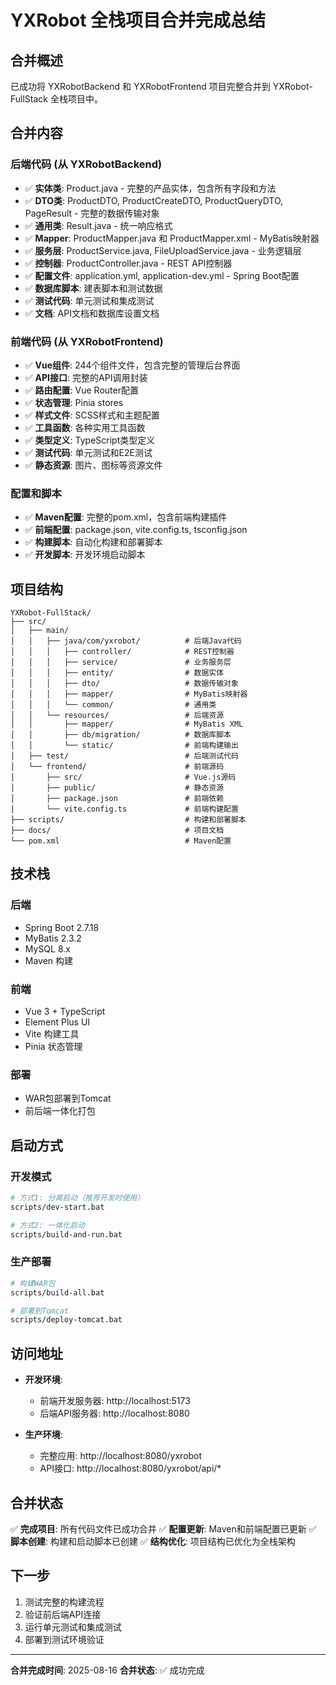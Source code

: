 # YXRobot 全栈项目合并完成总结

## 合并概述

已成功将 YXRobotBackend 和 YXRobotFrontend 项目完整合并到 YXRobot-FullStack 全栈项目中。

## 合并内容

### 后端代码 (从 YXRobotBackend)
- ✅ **实体类**: Product.java - 完整的产品实体，包含所有字段和方法
- ✅ **DTO类**: ProductDTO, ProductCreateDTO, ProductQueryDTO, PageResult - 完整的数据传输对象
- ✅ **通用类**: Result.java - 统一响应格式
- ✅ **Mapper**: ProductMapper.java 和 ProductMapper.xml - MyBatis映射器
- ✅ **服务层**: ProductService.java, FileUploadService.java - 业务逻辑层
- ✅ **控制器**: ProductController.java - REST API控制器
- ✅ **配置文件**: application.yml, application-dev.yml - Spring Boot配置
- ✅ **数据库脚本**: 建表脚本和测试数据
- ✅ **测试代码**: 单元测试和集成测试
- ✅ **文档**: API文档和数据库设置文档

### 前端代码 (从 YXRobotFrontend)
- ✅ **Vue组件**: 244个组件文件，包含完整的管理后台界面
- ✅ **API接口**: 完整的API调用封装
- ✅ **路由配置**: Vue Router配置
- ✅ **状态管理**: Pinia stores
- ✅ **样式文件**: SCSS样式和主题配置
- ✅ **工具函数**: 各种实用工具函数
- ✅ **类型定义**: TypeScript类型定义
- ✅ **测试代码**: 单元测试和E2E测试
- ✅ **静态资源**: 图片、图标等资源文件

### 配置和脚本
- ✅ **Maven配置**: 完整的pom.xml，包含前端构建插件
- ✅ **前端配置**: package.json, vite.config.ts, tsconfig.json
- ✅ **构建脚本**: 自动化构建和部署脚本
- ✅ **开发脚本**: 开发环境启动脚本

## 项目结构

```
YXRobot-FullStack/
├── src/
│   ├── main/
│   │   ├── java/com/yxrobot/          # 后端Java代码
│   │   │   ├── controller/            # REST控制器
│   │   │   ├── service/               # 业务服务层
│   │   │   ├── entity/                # 数据实体
│   │   │   ├── dto/                   # 数据传输对象
│   │   │   ├── mapper/                # MyBatis映射器
│   │   │   └── common/                # 通用类
│   │   └── resources/                 # 后端资源
│   │       ├── mapper/                # MyBatis XML
│   │       ├── db/migration/          # 数据库脚本
│   │       └── static/                # 前端构建输出
│   ├── test/                          # 后端测试代码
│   └── frontend/                      # 前端源码
│       ├── src/                       # Vue.js源码
│       ├── public/                    # 静态资源
│       ├── package.json               # 前端依赖
│       └── vite.config.ts             # 前端构建配置
├── scripts/                           # 构建和部署脚本
├── docs/                              # 项目文档
└── pom.xml                            # Maven配置
```

## 技术栈

### 后端
- Spring Boot 2.7.18
- MyBatis 2.3.2
- MySQL 8.x
- Maven 构建

### 前端
- Vue 3 + TypeScript
- Element Plus UI
- Vite 构建工具
- Pinia 状态管理

### 部署
- WAR包部署到Tomcat
- 前后端一体化打包

## 启动方式

### 开发模式
```bash
# 方式1: 分离启动（推荐开发时使用）
scripts/dev-start.bat

# 方式2: 一体化启动
scripts/build-and-run.bat
```

### 生产部署
```bash
# 构建WAR包
scripts/build-all.bat

# 部署到Tomcat
scripts/deploy-tomcat.bat
```

## 访问地址

- **开发环境**:
  - 前端开发服务器: http://localhost:5173
  - 后端API服务器: http://localhost:8080
  
- **生产环境**:
  - 完整应用: http://localhost:8080/yxrobot
  - API接口: http://localhost:8080/yxrobot/api/*

## 合并状态

✅ **完成项目**: 所有代码文件已成功合并
✅ **配置更新**: Maven和前端配置已更新
✅ **脚本创建**: 构建和启动脚本已创建
✅ **结构优化**: 项目结构已优化为全栈架构

## 下一步

1. 测试完整的构建流程
2. 验证前后端API连接
3. 运行单元测试和集成测试
4. 部署到测试环境验证

---

**合并完成时间**: 2025-08-16
**合并状态**: ✅ 成功完成